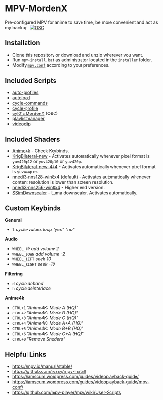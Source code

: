 # MPV-MordenX
Pre-configured MPV for anime to save time, be more convenient and act as my backup.
[![OSC](https://github.com/cyl0/MordenX/blob/main/preview.png "OSC")](https://github.com/cyl0/MordenX "OSC")
## Installation
- Clone this repository or download and unzip wherever you want.
- Run `mpv-install.bat` as administrator located in the `installer` folder.
- Modify [`mpv.conf`](https://github.com/Raventhicc/MPV-Morden-X/blob/main/portable_config/mpv.conf "mpv.conf")  according to your preferences.

## Included Scripts
- [auto-profiles](https://github.com/Moodkiller/MPV-Made-Easy/blob/master/scripts/auto-profiles.lua "auto-profiles")
- [autoload](https://github.com/mpv-player/mpv/blob/master/TOOLS/lua/autoload.lua "autoload")
- [cycle-commands](https://github.com/CogentRedTester/mpv-scripts/blob/master/cycle-commands.lua "cycle-commands")
- [cycle-profile](https://github.com/CogentRedTester/mpv-scripts/blob/master/cycle-profile.lua "cycle-profile")
- [cyl0's MordenX](https://github.com/cyl0/MordenX "MordenX") (OSC)
- [playlistmanager](https://github.com/jonniek/mpv-playlistmanager "playlistmanager")
- [videoclip](https://github.com/Ajatt-Tools/videoclip "videoclip")

## Included Shaders
- [Anime4k](https://github.com/bloc97/Anime4K "Anime4k") - Check Keybinds.
- [KrigBilateral-new](https://github.com/Ichunjo/mpv-config/tree/master/Shaders "KrigBilateral-new") - Activates automatically whenever pixel format is `yuv420p12` or `yuv420p10` or `yuv420p`.
- [KrigBilateral-new-444](https://github.com/Ichunjo/mpv-config/tree/master/Shaders "KrigBilateral-new-444") - Activates automatically whenever pixel format is `yuv444p10`.
- [nnedi3-nns128-win8x4](https://github.com/bjin/mpv-prescalers/blob/master/nnedi3-nns128-win8x4.hook "nnedi3-nns128-win8x4") (default) - Activates automatically whenever content resolution is lower than screen resolution.
- [nnedi3-nns256-win8x4](https://github.com/bjin/mpv-prescalers/blob/master/nnedi3-nns256-win8x4.hook "nnedi3-nns256-win8x4") - Higher end version.
- [SSimDownscaler](https://github.com/LightArrowsEXE/dotfiles/blob/master/mpv/.config/mpv/shaders/SSimDownscaler.glsl "SSimDownscaler") - Luma downscaler. Activates automatically.
## Custom Keybinds
**General**
- `l` *cycle-values loop "yes" "no"*

**Audio**
- `WHEEL_UP`     *add volume 2*
- `WHEEL_DOWN`   *add volume -2*
- `WHEEL_LEFT`   *seek 10*
- `WHEEL_RIGHT`  *seek -10*

**Filtering**
- `d` *cycle deband*
- `h` *cycle deinterlace*

**Anime4k**
- `CTRL+1` *"Anime4K: Mode A (HQ)"*
- `CTRL+2` *"Anime4K: Mode B (HQ)"*
- `CTRL+3` *"Anime4K: Mode C (HQ)"*
- `CTRL+4` *"Anime4K: Mode A+A (HQ)"*
- `CTRL+5` *"Anime4K: Mode B+B (HQ)"*
- `CTRL+6` *"Anime4K: Mode C+A (HQ)"*
- `CTRL+0` *"Remove Shaders"*

## Helpful Links
- https://mpv.io/manual/stable/
- https://github.com/rossy/mpv-install
- https://iamscum.wordpress.com/guides/videoplayback-guide/
- https://iamscum.wordpress.com/guides/videoplayback-guide/mpv-conf/
- https://github.com/mpv-player/mpv/wiki/User-Scripts
